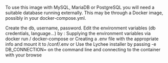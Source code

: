 To use this image with MySQL, MariaDB or PostgreSQL you will need a suitable database running externally. This may be through a Docker image, possibly in your docker-compose.yml.

Create the db, username, password.
Edit the environment variables (db credentials, language...) by :
Supplying the environment variables via docker run / docker-compose or
Creating a .env file with the appropriate info and mount it to /conf/.env or
Use the Lychee installer by passing -e DB_CONNECTION= on the command line and connecting to the container with your browse